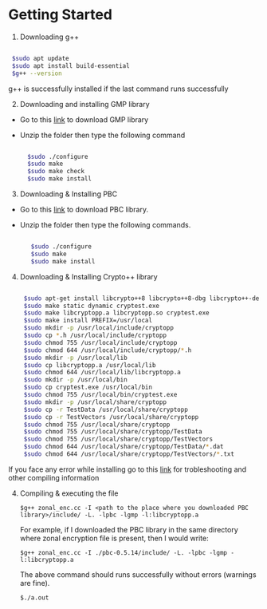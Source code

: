 # Getting Started

1. Downloading g++

  ```bash

   $sudo apt update
   $sudo apt install build-essential
   $g++ --version
  ```

g++ is successfully installed if the last command runs successfully

2. Downloading and installing GMP library

- Go to this [link](https://gmplib.org/download/gmp/gmp-6.2.1.tar.xz) to download GMP library
- Unzip the folder then type the following command

   ```bash

     $sudo ./configure
     $sudo make
     $sudo make check
     $sudo make install
  ```

3. Downloading & Installing PBC

- Go to this [link](https://crypto.stanford.edu/pbc/files/pbc-0.5.14.tar.gz) to download PBC library.
- Unzip the folder then type the following commands.

  ```bash

     $sudo ./configure
     $sudo make
     $sudo make install
  ```
  
4. Downloading & Installing Crypto++ library

    ```bash

     $sudo apt-get install libcrypto++8 libcrypto++8-dbg libcrypto++-dev
     $sudo make static dynamic cryptest.exe
     $sudo make libcryptopp.a libcryptopp.so cryptest.exe
     $sudo make install PREFIX=/usr/local
     $sudo mkdir -p /usr/local/include/cryptopp
     $sudo cp *.h /usr/local/include/cryptopp
     $sudo chmod 755 /usr/local/include/cryptopp
     $sudo chmod 644 /usr/local/include/cryptopp/*.h
     $sudo mkdir -p /usr/local/lib
     $sudo cp libcryptopp.a /usr/local/lib
     $sudo chmod 644 /usr/local/lib/libcryptopp.a
     $sudo mkdir -p /usr/local/bin
     $sudo cp cryptest.exe /usr/local/bin
     $sudo chmod 755 /usr/local/bin/cryptest.exe
     $sudo mkdir -p /usr/local/share/cryptopp
     $sudo cp -r TestData /usr/local/share/cryptopp
     $sudo cp -r TestVectors /usr/local/share/cryptopp
     $sudo chmod 755 /usr/local/share/cryptopp
     $sudo chmod 755 /usr/local/share/cryptopp/TestData
     $sudo chmod 755 /usr/local/share/cryptopp/TestVectors
     $sudo chmod 644 /usr/local/share/cryptopp/TestData/*.dat
     $sudo chmod 644 /usr/local/share/cryptopp/TestVectors/*.txt
    
    ```

If you face any error while installing go to this [link](https://www.cryptopp.com/wiki/Linux#Build_and_Install_the_Library) for trobleshooting and other compiling information

4. Compiling & executing the file

    `$g++ zonal_enc.cc -I <path to the place where you downloaded PBC library>/include/ -L. -lpbc -lgmp -l:libcryptopp.a`

   For example, if I downloaded the PBC library in the same directory where zonal encryption file is present, then I would write:

    `$g++ zonal_enc.cc -I ./pbc-0.5.14/include/ -L. -lpbc -lgmp -l:libcryptopp.a`

   The above command should runs successfully without errors (warnings are fine).

     `$./a.out`

